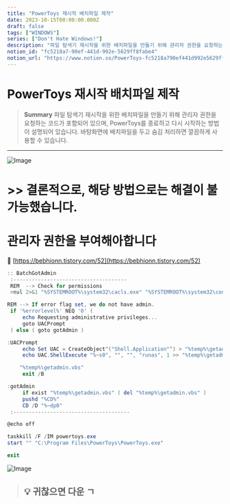 ```yaml
---
title: "PowerToys 재시작 배치파일 제작"
date: 2023-10-15T00:00:00.000Z
draft: false
tags: ["WINDOWS"]
series: ["Don't Hate Windows!"]
description: "파일 탐색기 재시작을 위한 배치파일을 만들기 위해 관리자 권한을 요청하는 코드가 포함되어 있으며, PowerToys를 종료하고 다시 시작하는 방법이 설명되어 있습니다. 바탕화면에 배치파일을 두고 숨김 처리하면 깔끔하게 사용할 수 있습니다."
notion_id: "fc5218a7-90ef-441d-992e-5629ff8fabe4"
notion_url: "https://www.notion.so/PowerToys-fc5218a790ef441d992e5629ff8fabe4"
---
```


# PowerToys 재시작 배치파일 제작

> **Summary**
> 파일 탐색기 재시작을 위한 배치파일을 만들기 위해 관리자 권한을 요청하는 코드가 포함되어 있으며, PowerToys를 종료하고 다시 시작하는 방법이 설명되어 있습니다. 바탕화면에 배치파일을 두고 숨김 처리하면 깔끔하게 사용할 수 있습니다.

---

![Image](https://prod-files-secure.s3.us-west-2.amazonaws.com/09ccd4d5-876c-4bba-bbdf-cc77a0a11257/da0060ea-1164-4649-b769-e1e0503a39bc/Untitled.png?X-Amz-Algorithm=AWS4-HMAC-SHA256&X-Amz-Content-Sha256=UNSIGNED-PAYLOAD&X-Amz-Credential=ASIAZI2LB466XORMANKT%2F20250724%2Fus-west-2%2Fs3%2Faws4_request&X-Amz-Date=20250724T115914Z&X-Amz-Expires=3600&X-Amz-Security-Token=IQoJb3JpZ2luX2VjEAQaCXVzLXdlc3QtMiJHMEUCIFrxfEFOStcia6FvhFXhnybWznRfpsMsFwbn4IbYDXUDAiEAxElLpNaAi3zkijXnPc0PnrlkA0qyx7pScgoJy43HXPoq%2FwMILRAAGgw2Mzc0MjMxODM4MDUiDAGUf1t%2FvcEOQiTb4CrcA6lk08fParLiTqnPNaD6IH4z2bsjsFH90GpxwAFe574nGKRxEgEBofH%2BAqP5Bk2eBmR2%2BbRPB1hID5mi2e1L2GCyFCayWqdN31ARTl6nZLOvGZ%2ButUIIB3PEcVYBLK7oL1VaVQiT7hk0E4sywqJY%2F8E6LiYSMmSK6zkUVO3l4JkeERjQDJ%2BXuGrKtUrbwjZg8xywaBxVAwy1pwQOgPqTDRw26NlMRG%2FLPdS%2FBiP%2Fvy6n5efvLmLxdMBLu08Ic8YXgiXsC5eS8UccM5DBOPimDTGoGz%2BXV6KYXNSmyk4HztLPopS4f2ixcVo4XUhMV19UJgnNOeEoM8e%2B7Yd2CoaDCGLH%2FJuJUN8Wc%2Fd28tuQ3mDgN5reKHUzmKYs%2BZuZnibDagkLLqFAofuicdpfauY4RERdX0%2FzQxc3ajVGz%2FEgGXFf4IzeOE6dG3h%2Fsw8vP0zSaZKP%2BvoOykvl2NIJPPbmvN4%2F7HL6ItIfKtM2%2FrqH7fGkT8iwcDU%2BccGpqSe%2BqdYWjnHd%2BjUNSWc7mYzGnkqf0RFLGIjPnM0SECWg1RlCqiGUEnBBpwVwXhzPz2hWa1S%2F63LU%2FenW76Z%2B4fthkdzBU%2BM7sVkT9gVC2mxRhoLStSlIQACXufpj%2BqimOLSrMIO%2FiMQGOqUBCumiTX6f6x5jtbdKrIrMq3YIRrIWP2nIeWyVpq%2B2Ez1J%2BFl%2FsC8gu2BOQW7B%2F5SMfTH%2FZPpo4LaCwBC9TjIvUsqPm%2FM8pPljmvkh3pqcKG253NalZIk3MpAMs0rH59OBuQLCjx6PUrSFfBfCmCoy6Td7GQkvEQjV%2BaKF4akve8BDTrf6RzeePBUOXTch0etaLY1Zcjo%2FWlh3bZmGGCQA84YU2O37&X-Amz-Signature=28e46e3a48835e9b8d058698ddd6f7d2a1227577824202b7bffe5e7c2935093b&X-Amz-SignedHeaders=host&x-amz-checksum-mode=ENABLED&x-id=GetObject)


# >> 결론적으로, 해당 방법으로는 해결이 불가능했습니다.


# 관리자 권한을 부여해아합니다

🔗 [https://bebhionn.tistory.com/52](https://bebhionn.tistory.com/52)

```powershell
:: BatchGotAdmin
 :-------------------------------------
 REM  --> Check for permissions
 >nul 2>&1 "%SYSTEMROOT%\system32\cacls.exe" "%SYSTEMROOT%\system32\config\system"

REM --> If error flag set, we do not have admin.
 if '%errorlevel%' NEQ '0' (
     echo Requesting administrative privileges...
     goto UACPrompt
 ) else ( goto gotAdmin )

:UACPrompt
     echo Set UAC = CreateObject^("Shell.Application"^) > "%temp%\getadmin.vbs"
     echo UAC.ShellExecute "%~s0", "", "", "runas", 1 >> "%temp%\getadmin.vbs"

    "%temp%\getadmin.vbs"
     exit /B

:gotAdmin
     if exist "%temp%\getadmin.vbs" ( del "%temp%\getadmin.vbs" )
     pushd "%CD%"
     CD /D "%~dp0"
 :--------------------------------------

@echo off

taskkill /F /IM powertoys.exe
start "" "C:\Program Files\PowerToys\PowerToys.exe"

exit
```

![Image](https://prod-files-secure.s3.us-west-2.amazonaws.com/09ccd4d5-876c-4bba-bbdf-cc77a0a11257/7419a487-b3cf-4594-b0cb-b30cd619ff07/Untitled.png?X-Amz-Algorithm=AWS4-HMAC-SHA256&X-Amz-Content-Sha256=UNSIGNED-PAYLOAD&X-Amz-Credential=ASIAZI2LB466XORMANKT%2F20250724%2Fus-west-2%2Fs3%2Faws4_request&X-Amz-Date=20250724T115914Z&X-Amz-Expires=3600&X-Amz-Security-Token=IQoJb3JpZ2luX2VjEAQaCXVzLXdlc3QtMiJHMEUCIFrxfEFOStcia6FvhFXhnybWznRfpsMsFwbn4IbYDXUDAiEAxElLpNaAi3zkijXnPc0PnrlkA0qyx7pScgoJy43HXPoq%2FwMILRAAGgw2Mzc0MjMxODM4MDUiDAGUf1t%2FvcEOQiTb4CrcA6lk08fParLiTqnPNaD6IH4z2bsjsFH90GpxwAFe574nGKRxEgEBofH%2BAqP5Bk2eBmR2%2BbRPB1hID5mi2e1L2GCyFCayWqdN31ARTl6nZLOvGZ%2ButUIIB3PEcVYBLK7oL1VaVQiT7hk0E4sywqJY%2F8E6LiYSMmSK6zkUVO3l4JkeERjQDJ%2BXuGrKtUrbwjZg8xywaBxVAwy1pwQOgPqTDRw26NlMRG%2FLPdS%2FBiP%2Fvy6n5efvLmLxdMBLu08Ic8YXgiXsC5eS8UccM5DBOPimDTGoGz%2BXV6KYXNSmyk4HztLPopS4f2ixcVo4XUhMV19UJgnNOeEoM8e%2B7Yd2CoaDCGLH%2FJuJUN8Wc%2Fd28tuQ3mDgN5reKHUzmKYs%2BZuZnibDagkLLqFAofuicdpfauY4RERdX0%2FzQxc3ajVGz%2FEgGXFf4IzeOE6dG3h%2Fsw8vP0zSaZKP%2BvoOykvl2NIJPPbmvN4%2F7HL6ItIfKtM2%2FrqH7fGkT8iwcDU%2BccGpqSe%2BqdYWjnHd%2BjUNSWc7mYzGnkqf0RFLGIjPnM0SECWg1RlCqiGUEnBBpwVwXhzPz2hWa1S%2F63LU%2FenW76Z%2B4fthkdzBU%2BM7sVkT9gVC2mxRhoLStSlIQACXufpj%2BqimOLSrMIO%2FiMQGOqUBCumiTX6f6x5jtbdKrIrMq3YIRrIWP2nIeWyVpq%2B2Ez1J%2BFl%2FsC8gu2BOQW7B%2F5SMfTH%2FZPpo4LaCwBC9TjIvUsqPm%2FM8pPljmvkh3pqcKG253NalZIk3MpAMs0rH59OBuQLCjx6PUrSFfBfCmCoy6Td7GQkvEQjV%2BaKF4akve8BDTrf6RzeePBUOXTch0etaLY1Zcjo%2FWlh3bZmGGCQA84YU2O37&X-Amz-Signature=9d79259b3876239bbb10330f163734ad822a9522056485bee2e2a4dbd4167d00&X-Amz-SignedHeaders=host&x-amz-checksum-mode=ENABLED&x-id=GetObject)

> 💡 **귀찮으면 다운 ㄱ**
> ---
>
>


